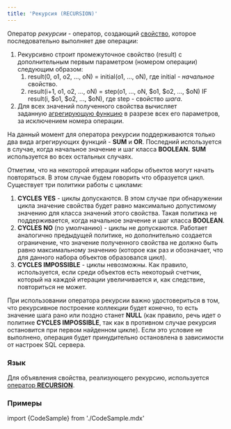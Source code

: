 ```yaml
---
title: 'Рекурсия (RECURSION)'
---
```


Оператор *рекурсии* - оператор, создающий [свойство](Properties.md), которое последовательно выполняет две операции:

1.  Рекурсивно строит промежуточное свойство (result) с дополнительным первым параметром (номером операции) следующим образом:
    1.  result(0, o1, o2, ..., oN) = initial(o1, ..., oN), где initial - *начальное* свойство.
    2.  result(i+1, o1, o2, ..., oN) = step(o1, ..., oN, $o1, $o2, ..., $oN) IF result(i, $o1, $o2, ..., $oN), где step - свойство *шага*.
2.  Для всех значений полученного свойства вычисляет заданную [агрегирующую функцию](Set_operations.md#func) в разрезе всех его параметров, за исключением номера операции.

На данный момент для оператора рекурсии поддерживаются только два вида агрегирующих функций - **SUM** и **OR**. Последний используется в случае, когда начальное значение и шаг класса **BOOLEAN.** **SUM** используется во всех остальных случаях.

Отметим, что на некоторой итерации наборы объектов могут начать повторяться. В этом случае будем говорить что образуется цикл. Существует три политики работы с циклами:

1.  **CYCLES YES** - циклы допускаются. В этом случае при обнаружении цикла значение свойства будет равно максимально допустимому значению для класса значений этого свойства. Такая политика не поддерживается, когда начальное значение и шаг класса **BOOLEAN**.
2.  **CYCLES NO** (по умолчанию) - циклы не допускаются. Работает аналогично предыдущей политике, но дополнительно создается ограничение, что значение полученного свойства не должно быть равно максимальному значению (которое как раз и обозначает, что для данного набора объектов образовался цикл).
3.  **CYCLES IMPOSSIBLE** - циклы невозможны. Как правило, используется, если среди объектов есть некоторый счетчик, который на каждой итерации увеличивается и, как следствие, повториться не может.

При использовании оператора рекурсии важно удостовериться в том, что рекурсивное построение коллекции будет конечно, то есть значение шага рано или поздно станет **NULL** (как правило, речь идет о политике **CYCLES IMPOSSIBLE**, так как в противном случае рекурсия остановится при первом найденном цикле). Если это условие не выполнено, операция будет принудительно остановлена в зависимости от настроек SQL сервера.

### Язык

Для объявления свойства, реализующего рекурсию, используется [оператор **RECURSION**](RECURSION_operator.md).

### Примеры


import {CodeSample} from './CodeSample.mdx'

<CodeSample url="https://ru-documentation.lsfusion.org/sample?file=OperatorPropertySample&block=recursion1"/>
